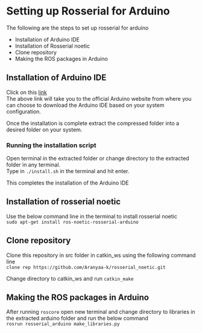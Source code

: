 # Setting up Rosserial for Arduino
The following are the steps to set up rosserial for arduino<br />
- Installation of Arduino IDE
- Installation of Rosserial noetic
- Clone repository
- Making the ROS packages in Arduino

## Installation of Arduino IDE 
Click on this [link](https://www.arduino.cc/en/software)<br /> 
The above link will take you to the official Arduino website from where you can choose to download the Arduino IDE based on your system configuration. <br />

Once the installation is complete extract the compressed folder into a desired folder on your system.

### Running the installation script
Open terminal in the extracted folder or change directory to the extracted folder in any terminal.<br /> 
Type in `./install.sh` in the terminal and hit enter. <br /> 

This completes the installation of the Arduino IDE 

## Installation of rosserial noetic
Use the below command line in the terminal to install rosserial noetic <br />
```sudo apt-get install ros-noetic-rosserial-arduino ```

## Clone repository
Clone this repository in src folder in catkin_ws using the following command line <br />
```clone rep https://github.com/Aranyaa-k/rosserial_noetic.git```<br />

Change directory to catkin_ws and run `catkin_make`

## Making the ROS packages in Arduino
After running `roscore` open new terminal and change directory to libraries in the extracted arduino folder and run the below command<br />
```rosrun rosserial_arduino make_libraries.py```


